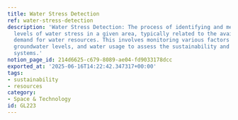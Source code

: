 ```yaml
---
title: Water Stress Detection
ref: water-stress-detection
description: 'Water Stress Detection: The process of identifying and measuring the
  levels of water stress in a given area, typically related to the availability and
  demand for water resources. This involves monitoring various factors such as precipitation,
  groundwater levels, and water usage to assess the sustainability and health of water
  systems.'
notion_page_id: 214d6625-c679-8089-ae04-fd9033178dcc
exported_at: '2025-06-16T14:22:42.347317+00:00'
tags:
- sustainability
- resources
category:
- Space & Technology
id: GL223
---
```


